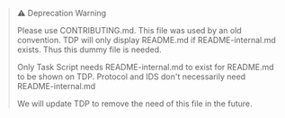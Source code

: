 > ⚠️ Deprecation Warning
>
> Please use CONTRIBUTING.md. This file was used by an old convention. TDP will only
> display README.md if README-internal.md exists. Thus this dummy file is needed.
>
> Only Task Script needs README-internal.md to exist for README.md to be shown on TDP.
> Protocol and IDS don't necessarily need README-internal.md
>
> We will update TDP to remove the need of this file in the future.

